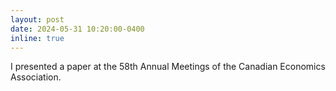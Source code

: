 ```yaml
---
layout: post
date: 2024-05-31 10:20:00-0400
inline: true
---
```



 I presented a paper at the 58th Annual Meetings of the Canadian Economics Association.
